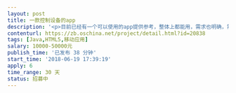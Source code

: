 ```yaml
---                
layout: post       
title: 一款控制设备的app           
description: '<p>目前已经有一个可以使用的app提供参考，整体上都能用，需求也明确，需要对app做整体的体验的提升和功能的完善。现有的程序分为后台和前端，后台程序基本可以使用。主要是完善前端App程序。</p>'     
contenturl: https://zb.oschina.net/project/detail.html?id=20838      
tags: [Java,HTML5,移动应用]            
salary: 10000-50000元          
publish_time: '已发布 38 分钟'         
start_time: '2018-06-19 17:39:19'           
apply: 6                   
time_range: 30 天              
status: 招募中                  
---                 
```

